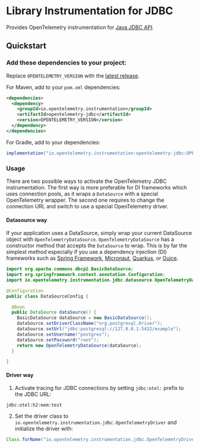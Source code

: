 # Library Instrumentation for JDBC

Provides OpenTelemetry instrumentation for
[Java JDBC API](https://docs.oracle.com/javase/8/docs/technotes/guides/jdbc/).

## Quickstart

### Add these dependencies to your project:

Replace `OPENTELEMETRY_VERSION` with the [latest
release](https://search.maven.org/search?q=g:io.opentelemetry.instrumentation%20AND%20a:opentelemetry-jdbc).

For Maven, add to your `pom.xml` dependencies:

```xml
<dependencies>
  <dependency>
    <groupId>io.opentelemetry.instrumentation</groupId>
    <artifactId>opentelemetry-jdbc</artifactId>
    <version>OPENTELEMETRY_VERSION</version>
  </dependency>
</dependencies>
```

For Gradle, add to your dependencies:

```groovy
implementation("io.opentelemetry.instrumentation:opentelemetry-jdbc:OPENTELEMETRY_VERSION")
```

### Usage

There are two possible ways to activate the OpenTelemetry JDBC instrumentation. The first way is more preferable for
DI frameworks which uses connection pools, as it wraps a `DataSource` with a special OpenTelemetry wrapper. The second
one requires to change the connection URL and switch to use a special OpenTelemetry driver.

#### Datasource way

If your application uses a DataSource, simply wrap your current DataSource object with `OpenTelemetryDataSource`.
`OpenTelemetryDataSource` has a constructor method that accepts the `DataSource` to wrap. This is by far the simplest
method especially if you use a dependency injection (DI) frameworks such as
[Spring Framework](https://spring.io/projects/spring-framework), [Micronaut](https://micronaut.io),
[Quarkus](https://quarkus.io), or [Guice](https://github.com/google/guice).

```java
import org.apache.commons.dbcp2.BasicDataSource;
import org.springframework.context.annotation.Configuration;
import io.opentelemetry.instrumentation.jdbc.datasource.OpenTelemetryDataSource;

@Configuration
public class DataSourceConfig {

  @Bean
  public DataSource dataSource() {
    BasicDataSource dataSource = new BasicDataSource();
    dataSource.setDriverClassName("org.postgresql.Driver");
    dataSource.setUrl("jdbc:postgresql://127.0.0.1:5432/example");
    dataSource.setUsername("postgres");
    dataSource.setPassword("root");
    return new OpenTelemetryDataSource(dataSource);
  }

}
```

#### Driver way

1. Activate tracing for JDBC connections by setting `jdbc:otel:` prefix to the JDBC URL:

```
jdbc:otel:h2:mem:test
```

2. Set the driver class to `io.opentelemetry.instrumentation.jdbc.OpenTelemetryDriver` and initialize the driver with:

```java
Class.forName("io.opentelemetry.instrumentation.jdbc.OpenTelemetryDriver");
```
